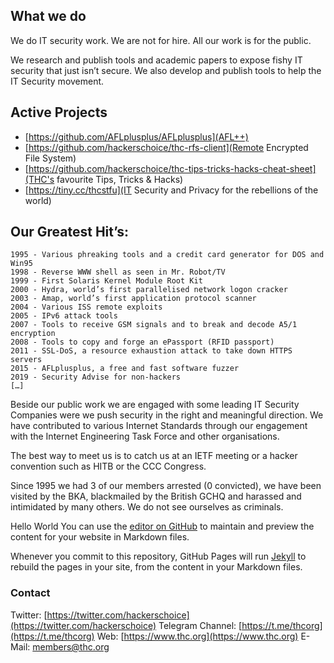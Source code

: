 ## What we do

We do IT security work. We are not for hire. All our work is for the public.

We research and publish tools and academic papers to expose fishy IT security that just isn’t secure.  We also develop and publish tools to help the IT Security movement.

## Active Projects

- [https://github.com/AFLplusplus/AFLplusplus](AFL++)
- [https://github.com/hackerschoice/thc-rfs-client](Remote Encrypted File System)
- [https://github.com/hackerschoice/thc-tips-tricks-hacks-cheat-sheet](THC's favourite Tips, Tricks  & Hacks)
- [https://tiny.cc/thcstfu](IT Security and Privacy for the rebellions of the world)

## Our Greatest Hit’s:

```
1995 - Various phreaking tools and a credit card generator for DOS and Win95
1998 - Reverse WWW shell as seen in Mr. Robot/TV
1999 - First Solaris Kernel Module Root Kit
2000 - Hydra, world’s first parallelised network logon cracker
2003 - Amap, world’s first application protocol scanner
2004 - Various ISS remote exploits
2005 - IPv6 attack tools 
2007 - Tools to receive GSM signals and to break and decode A5/1 encryption
2008 - Tools to copy and forge an ePassport (RFID passport)
2011 - SSL-DoS, a resource exhaustion attack to take down HTTPS servers
2015 - AFLplusplus, a free and fast software fuzzer
2019 - Security Advise for non-hackers
[…]
```

Beside our public work we are engaged with some leading IT Security Companies were we push security in the right and meaningful direction. We have contributed to various Internet Standards through our engagement with the Internet Engineering Task Force and other organisations. 

The best way to meet us is to catch us at an IETF meeting or a hacker convention such as HITB or the CCC Congress.

Since 1995 we had 3 of our members arrested (0 convicted), we have been visited by the BKA, blackmailed by the British GCHQ and harassed and intimidated by many others. We do not see ourselves as criminals. 


Hello World
You can use the [editor on GitHub](https://github.com/hackerschoice/hackerschoice.github.io/edit/master/README.md) to maintain and preview the content for your website in Markdown files.

Whenever you commit to this repository, GitHub Pages will run [Jekyll](https://jekyllrb.com/) to rebuild the pages in your site, from the content in your Markdown files.

### Contact

Twitter: [https://twitter.com/hackerschoice](https://twitter.com/hackerschoice)
Telegram Channel: [https://t.me/thcorg](https://t.me/thcorg)
Web: [https://www.thc.org](https://www.thc.org)
E-Mail: members@thc.org

